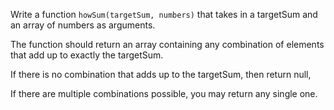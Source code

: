 Write a function `howSum(targetSum, numbers)` that takes in a targetSum and an array of numbers as arguments.

The function should return an array containing any combination of elements that add up to exactly the targetSum. 

If there is no combination that adds up to the targetSum, then return null,

If there are multiple combinations possible, you may return any single one.
